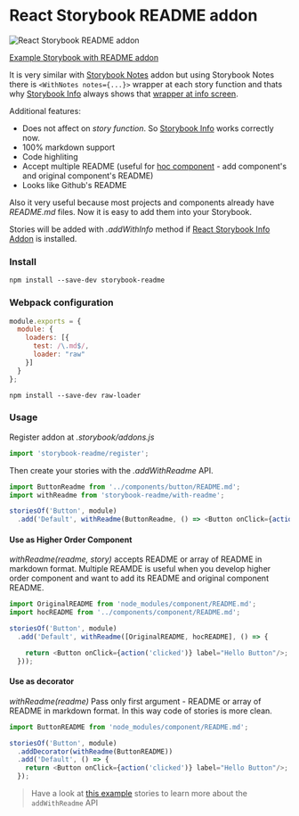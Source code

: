 # React Storybook README addon

![React Storybook README addon](https://monosnap.com/file/WbXEZxDJfkh4aeg9LfxLflbT03P5ma.png)

[Example Storybook with README addon](https://tuchk4.github.io/storybook-readme/)

It is very similar with [Storybook Notes](https://github.com/storybooks/storybook-addon-notes) addon but using Storybook Notes there is `<WithNotes notes={...}>` wrapper at each story function and thats why [Storybook Info](https://github.com/storybooks/react-storybook-addon-info) always shows that [wrapper at info screen](http://take.ms/95YnX).

Additional features:

* Does not affect on *story function*. So [Storybook Info](https://github.com/storybooks/react-storybook-addon-info) works correctly now.
* 100% markdown support
* Code highliting
* Accept multiple README (useful for [hoc component](https://medium.com/@franleplant/react-higher-order-components-in-depth-cf9032ee6c3e) - add component's and original component's README)
* Looks like Github's README

Also it very useful because most projects and components already have *README.md* files. Now it is easy to add them into your Storybook.

Stories will be added with *.addWithInfo* method if [React Storybook Info Addon](https://github.com/storybooks/react-storybook-addon-info) is installed.

### Install

`npm install --save-dev storybook-readme`

### Webpack configuration

```js
module.exports = {
  module: {
    loaders: [{
      test: /\.md$/,
      loader: "raw"
    }]
  }
};
```

`npm install --save-dev raw-loader`

### Usage

Register addon at *.storybook/addons.js*

```js
import 'storybook-readme/register';
```

Then create your stories with the *.addWithReadme* API.

```js
import ButtonReadme from '../components/button/README.md';
import withReadme from 'storybook-readme/with-readme';

storiesOf('Button', module)
  .add('Default', withReadme(ButtonReadme, () => <Button onClick={action('clicked')} label="Hello Button"/>))
```

#### Use as Higher Order Component

*withReadme(readme, story)* accepts README or array of README in markdown format.
Multiple REAMDE is useful when you develop higher order component and want to add its README and original component README.

```js
import OriginalREADME from 'node_modules/component/README.md';
import hocREADME from '../components/component/README.md';

storiesOf('Button', module)
  .add('Default', withReadme([OriginalREADME, hocREADME], () => {

    return <Button onClick={action('clicked')} label="Hello Button"/>;
  }));
```

#### Use as decorator

*withReadme(readme)* Pass only first argument - README or array of README in markdown format.
In this way code of stories is more clean.

```js
import ButtonREADME from 'node_modules/component/README.md';

storiesOf('Button', module)
  .addDecorator(withReadme(ButtonREADME))
  .add('Default', () => {
    return <Button onClick={action('clicked')} label="Hello Button"/>;
  });
```

> Have a look at [this example](example/stories/index.js) stories to learn more about the `addWithReadme` API
